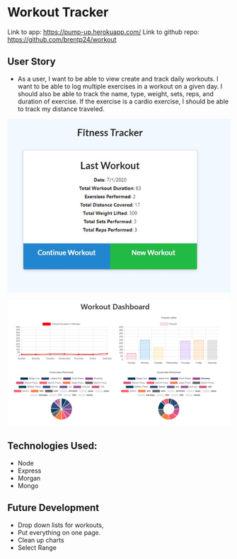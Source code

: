 # Workout Tracker

Link to app:   https://pump-up.herokuapp.com/
Link to github repo: https://github.com/brentp24/workout

## User Story

* As a user, I want to be able to view create and track daily workouts. I want to be able to log multiple exercises in a workout on a given day. I should also be able to track the name, type, weight, sets, reps, and duration of exercise. If the exercise is a cardio exercise, I should be able to track my distance traveled.

![Last Workout](/images/last-workout.jpg)

![Charts](/images/charts.jpg)

## Technologies Used: 

* Node
* Express
* Morgan
* Mongo

## Future Development

* Drop down lists for workouts, 
* Put everything on one page. 
* Clean up charts
* Select Range


